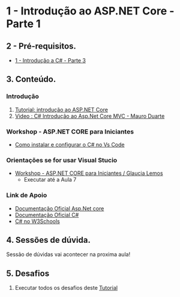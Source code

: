 # 1 - Introdução ao ASP.NET Core - Parte 1

## 2 - Pré-requisitos. 
- [1 - Introdução a C# - Parte 3](https://github.com/douglasfernandesjr/UniMais1Code6g2/blob/main/Aula/CSharp/Introducao_Csharp_3.md)


## 3. Conteúdo.
### Introdução
1. [Tutorial: introdução ao ASP.NET Core](https://docs.microsoft.com/pt-br/aspnet/core/getting-started/?view=aspnetcore-5.0&tabs=windows)
2. [Video : C# Introdução ao Asp.Net Core MVC - Mauro Duarte](https://www.youtube.com/watch?v=lwVvrRIS7aI)


### Workshop - ASP.NET CORE para Iniciantes
- [Como instalar e configurar o C# no Vs Code](https://www.youtube.com/watch?v=S5HawDwjuUY)

### Orientações se for usar Visual Stucio
- [Workshop - ASP.NET CORE para Iniciantes / Glaucia Lemos](https://github.com/glaucia86/workshop-net-core-iniciantes)
    - Executar até a Aula 7

### Link de Apoio
- [Documentação Oficial Asp.Net core](https://docs.microsoft.com/pt-BR/aspnet/core/?view=aspnetcore-5.0)
- [Documentação Oficial C#](https://docs.microsoft.com/pt-br/dotnet/csharp/)
- [C# no W3Schools](https://www.w3schools.in/csharp/tutorials/)

## 4. Sessões de dúvida.

Sessão de dúvidas vai acontecer na proxima aula!

## 5. Desafios
1. Executar todos os desafios deste [Tutorial](https://docs.microsoft.com/pt-br/learn/modules/build-web-api-aspnet-core/)